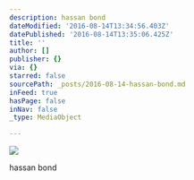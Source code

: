 ```yaml
---
description: hassan bond
dateModified: '2016-08-14T13:34:56.403Z'
datePublished: '2016-08-14T13:35:06.425Z'
title: ''
author: []
publisher: {}
via: {}
starred: false
sourcePath: _posts/2016-08-14-hassan-bond.md
inFeed: true
hasPage: false
inNav: false
_type: MediaObject

---
```

![](https://the-grid-user-content.s3-us-west-2.amazonaws.com/915025e6-3061-40c8-852c-a3ba4c1d7770.jpg)

hassan bond